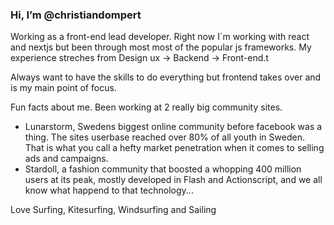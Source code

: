 ### Hi, I’m @christiandompert
Working as a front-end lead developer. 
Right now I´m working with react and nextjs but been through most most of the popular js frameworks. 
My experience streches from Design ux -> Backend -> Front-end.t

Always want to have the skills to do everything but frontend takes over and is my main point of focus.

Fun facts about me. 
Been working at 2 really big community sites. 
- Lunarstorm, Swedens biggest online community before facebook was a thing. The sites userbase reached over 80% of all youth in Sweden.
  That is what you call a hefty market penetration when it comes to selling ads and campaigns.
- Stardoll, a fashion community that boosted a whopping 400 million users at its peak, mostly developed in Flash and Actionscript,
  and we all know what happend to that technology...  

Love Surfing, Kitesurfing, Windsurfing and Sailing
